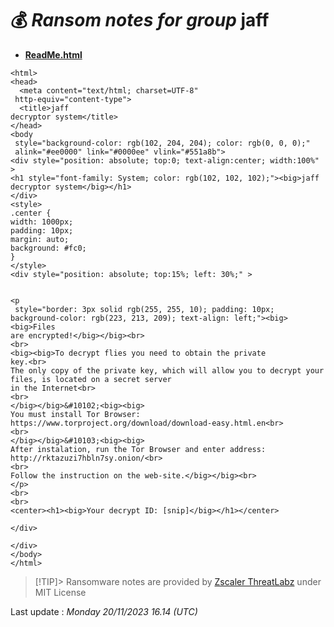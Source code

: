 # 💰 _Ransom notes for group_ jaff
* **[ReadMe.html](https://ransomware.live/ransomware_notes/jaff/ReadMe.html)**

```
<html>
<head>
  <meta content="text/html; charset=UTF-8"
 http-equiv="content-type">
  <title>jaff
decryptor system</title>
</head>
<body
 style="background-color: rgb(102, 204, 204); color: rgb(0, 0, 0);"
 alink="#ee0000" link="#0000ee" vlink="#551a8b">
<div style="position: absolute; top:0; text-align:center; width:100%" >
<h1 style="font-family: System; color: rgb(102, 102, 102);"><big>jaff
decryptor system</big></h1>
</div>
<style>
.center {
width: 1000px;
padding: 10px;
margin: auto;
background: #fc0;
}
</style>
<div style="position: absolute; top:15%; left: 30%;" > 

 
<p
 style="border: 3px solid rgb(255, 255, 10); padding: 10px; background-color: rgb(223, 213, 209); text-align: left;"><big><big>Files
are encrypted!</big></big><br>
<br>
<big><big>To decrypt flies you need to obtain the private
key.<br>
The only copy of the private key, which will allow you to decrypt your
files, is located on a secret server
in the Internet<br>
<br>
</big></big>&#10102;<big><big>
You must install Tor Browser:
https://www.torproject.org/download/download-easy.html.en<br>
<br>
</big></big>&#10103;<big><big>
After instalation, run the Tor Browser and enter address:
http://rktazuzi7hbln7sy.onion/<br>
<br>
Follow the instruction on the web-site.</big></big><br>
</p>
<br>
<br>
<center><h1><big>Your decrypt ID: [snip]</big></h1></center>

</div>

</div>
</body>
</html>

```


> [!TIP]> Ransomware notes are provided by [Zscaler ThreatLabz](https://github.com/threatlabz/ransomware_notes) under MIT License
> 




Last update : _Monday 20/11/2023 16.14 (UTC)_

